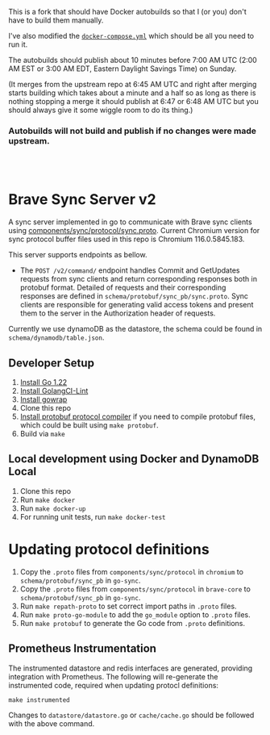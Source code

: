 
This is a fork that should have Docker autobuilds so that I (or you) don't have to build them manually.

I've also modified the [`docker-compose.yml`](https://github.com/flamy-brave/brave-sync-docker-autobuild/blob/master/docker-compose.yml) which should be all you need to run it.

The autobuilds should publish about 10 minutes before 7:00 AM UTC (2:00 AM EST or 3:00 AM EDT, Eastern Daylight Savings Time) on Sunday.

(It merges from the upstream repo at 6:45 AM UTC and right after merging starts building which takes about a minute and a half so as long as there is nothing stopping a merge it should publish at 6:47 or 6:48 AM UTC but you should always give it some wiggle room to do its thing.)
<h3>Autobuilds will not build and publish if no changes were made upstream.</h3>

<br>
<br>

# Brave Sync Server v2

A sync server implemented in go to communicate with Brave sync clients using
[components/sync/protocol/sync.proto](https://cs.chromium.org/chromium/src/components/sync/protocol/sync.proto).
Current Chromium version for sync protocol buffer files used in this repo is Chromium 116.0.5845.183.

This server supports endpoints as bellow.
- The `POST /v2/command/` endpoint handles Commit and GetUpdates requests from sync clients and return corresponding responses both in protobuf format. Detailed of requests and their corresponding responses are defined in `schema/protobuf/sync_pb/sync.proto`. Sync clients are responsible for generating valid access tokens and present them to the server in the Authorization header of requests.

Currently we use dynamoDB as the datastore, the schema could be found in `schema/dynamodb/table.json`.

## Developer Setup
1. [Install Go 1.22](https://golang.org/doc/install)
2. [Install GolangCI-Lint](https://github.com/golangci/golangci-lint#install)
3. [Install gowrap](https://github.com/hexdigest/gowrap#installation)
4. Clone this repo
5. [Install protobuf protocol compiler](https://github.com/protocolbuffers/protobuf#protocol-compiler-installation) if you need to compile protobuf files, which could be built using `make protobuf`.
6. Build via `make`

## Local development using Docker and DynamoDB Local
1. Clone this repo
2. Run `make docker`
3. Run `make docker-up`
4. For running unit tests, run `make docker-test`

# Updating protocol definitions
1. Copy the `.proto` files from `components/sync/protocol` in `chromium` to `schema/protobuf/sync_pb` in `go-sync`.
2. Copy the `.proto` files from `components/sync/protocol` in `brave-core` to `schema/protobuf/sync_pb` in `go-sync`.
3. Run `make repath-proto` to set correct import paths in `.proto` files.
4. Run `make proto-go-module` to add the `go_module` option to `.proto` files.
5. Run `make protobuf` to generate the Go code from `.proto` definitions.

## Prometheus Instrumentation
The instrumented datastore and redis interfaces are generated, providing integration with Prometheus.  The following will re-generate the instrumented code, required when updating protocl definitions:

```
make instrumented
```

Changes to `datastore/datastore.go` or `cache/cache.go` should be followed with the above command.
